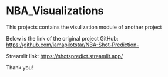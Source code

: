 ﻿# NBA_Visualizations
This projects contains the visulization module of another project

Below is the link of the original project GitHub: https://github.com/iamapilotstar/NBA-Shot-Prediction-

Streamlit link: https://shotspredict.streamlit.app/

Thank you!

